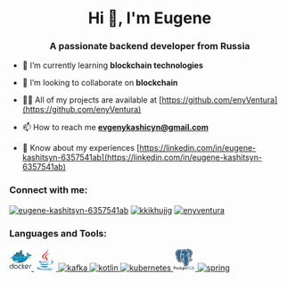 <h1 align="center">Hi 👋, I'm Eugene</h1>
<h3 align="center">A passionate backend developer from Russia</h3>

- 🌱 I’m currently learning **blockchain technologies**

- 👯 I’m looking to collaborate on **blockchain**

- 👨‍💻 All of my projects are available at [https://github.com/enyVentura](https://github.com/enyVentura)

- 📫 How to reach me **evgenykashicyn@gmail.com**

- 📄 Know about my experiences [https://linkedin.com/in/eugene-kashitsyn-6357541ab](https://linkedin.com/in/eugene-kashitsyn-6357541ab)

<h3 align="left">Connect with me:</h3>
<p align="left">
<a href="https://linkedin.com/in/eugene-kashitsyn-6357541ab" target="blank"><img align="center" src="https://raw.githubusercontent.com/rahuldkjain/github-profile-readme-generator/master/src/images/icons/Social/linked-in-alt.svg" alt="eugene-kashitsyn-6357541ab" height="30" width="40" /></a>
<a href="https://fb.com/kkikhujjg" target="blank"><img align="center" src="https://raw.githubusercontent.com/rahuldkjain/github-profile-readme-generator/master/src/images/icons/Social/facebook.svg" alt="kkikhujjg" height="30" width="40" /></a>
<a href="https://www.leetcode.com/enyventura" target="blank"><img align="center" src="https://raw.githubusercontent.com/rahuldkjain/github-profile-readme-generator/master/src/images/icons/Social/leet-code.svg" alt="enyventura" height="30" width="40" /></a>
</p>

<h3 align="left">Languages and Tools:</h3>
<p align="left"> <a href="https://www.docker.com/" target="_blank" rel="noreferrer"> <img src="https://raw.githubusercontent.com/devicons/devicon/master/icons/docker/docker-original-wordmark.svg" alt="docker" width="40" height="40"/> </a> <a href="https://www.java.com" target="_blank" rel="noreferrer"> <img src="https://raw.githubusercontent.com/devicons/devicon/master/icons/java/java-original.svg" alt="java" width="40" height="40"/> </a> <a href="https://kafka.apache.org/" target="_blank" rel="noreferrer"> <img src="https://www.vectorlogo.zone/logos/apache_kafka/apache_kafka-icon.svg" alt="kafka" width="40" height="40"/> </a> <a href="https://kotlinlang.org" target="_blank" rel="noreferrer"> <img src="https://www.vectorlogo.zone/logos/kotlinlang/kotlinlang-icon.svg" alt="kotlin" width="40" height="40"/> </a> <a href="https://kubernetes.io" target="_blank" rel="noreferrer"> <img src="https://www.vectorlogo.zone/logos/kubernetes/kubernetes-icon.svg" alt="kubernetes" width="40" height="40"/> </a> <a href="https://www.postgresql.org" target="_blank" rel="noreferrer"> <img src="https://raw.githubusercontent.com/devicons/devicon/master/icons/postgresql/postgresql-original-wordmark.svg" alt="postgresql" width="40" height="40"/> </a> <a href="https://spring.io/" target="_blank" rel="noreferrer"> <img src="https://www.vectorlogo.zone/logos/springio/springio-icon.svg" alt="spring" width="40" height="40"/> </a> </p>
